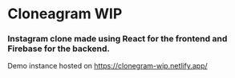 # Cloneagram WIP

### Instagram clone made using React for the frontend and Firebase for the backend.

Demo instance hosted on https://clonegram-wip.netlify.app/

